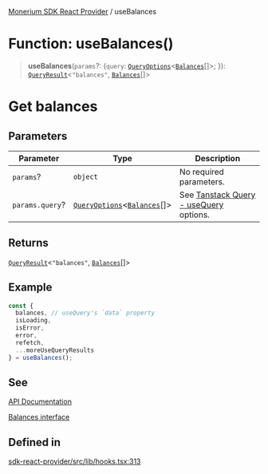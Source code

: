 [Monerium SDK React Provider](../README.md) / useBalances

# Function: useBalances()

> **useBalances**(`params`?: \{`query`: [`QueryOptions`](../type-aliases/QueryOptions.md)\<[`Balances`](../interfaces/Balances.md)[]\>; \}): [`QueryResult`](../type-aliases/QueryResult.md)\<`"balances"`, [`Balances`](../interfaces/Balances.md)[]\>

# Get balances

## Parameters

| Parameter       | Type                                                                                           | Description                                                                                                         |
| --------------- | ---------------------------------------------------------------------------------------------- | ------------------------------------------------------------------------------------------------------------------- |
| `params`?       | `object`                                                                                       | No required parameters.                                                                                             |
| `params.query`? | [`QueryOptions`](../type-aliases/QueryOptions.md)\<[`Balances`](../interfaces/Balances.md)[]\> | See [Tanstack Query - useQuery](https://tanstack.com/query/latest/docs/framework/react/reference/useQuery) options. |

## Returns

[`QueryResult`](../type-aliases/QueryResult.md)\<`"balances"`, [`Balances`](../interfaces/Balances.md)[]\>

## Example

```ts
const {
  balances, // useQuery's `data` property
  isLoading,
  isError,
  error,
  refetch,
  ...moreUseQueryResults
} = useBalances();
```

## See

[API Documentation](https://monerium.dev/api-docs#operation/profile-balances)

[Balances interface](https://github.com/monerium/js-monorepo/blob/main/packages/sdk/docs/generated/interfaces/Balances.md)

## Defined in

[sdk-react-provider/src/lib/hooks.tsx:313](https://github.com/monerium/js-monorepo/blob/ae1055c12538e860127a655bc059162d414323b3/packages/sdk-react-provider/src/lib/hooks.tsx#L313)
